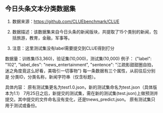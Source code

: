 ## 今日头条文本分类数据集

1. 数据来源：https://github.com/CLUEbenchmark/CLUE

2. 数据描述：该数据集来自今日头条的新闻版块，共提取了15个类别的新闻，包括旅游，教育，金融，军事等。

3. 注意：这里测试集没有label需要提交到CLUE得到打分

数据量：训练集(53,360)，验证集(10,000)，测试集(10,000)
例子：
{"label": "102", "label_des": "news_entertainment", "sentence": "江疏影甜甜圈自拍，迷之角度竟这么好看，美吸引一切事物"}
每一条数据有三个属性，从前往后分别是 分类ID，分类名称，新闻字符串（仅含标题）。
 

具体内容：
原有测试集更名为test1.0.json，新的测试集命名为test.json（具体版本为1.1）
7月25日之后，新提交的测试集，需在新的测试集(test.json)上做预测并提交。其中提交的文件命名没有变化，还是tnews_predict.json。
原有测试集只用于测试或备份。
